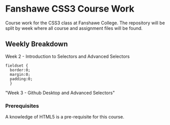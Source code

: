 # Fanshawe CSS3 Course Work
Course work for the CSS3 class at Fanshawe College.  The repository will be split by week where all course and assignment files will be found.
## Weekly Breakdown
Week 2 - Introduction to Selectors and Advanced Selectors
```
fieldset {
  border:0;
  margin:0;
  padding:0;
  }
```
"Week 3 - Github Desktop and Advanced Selectors"
### Prerequisites
A knowledge of HTML5 is a pre-requisite for this course.
